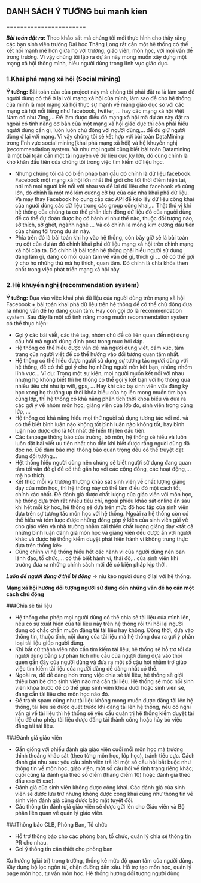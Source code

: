 ## DANH SÁCH Ý TƯỞNG bui manh kien
=======================

***Bài toán đặt ra:*** Theo khảo sát mà chúng tôi mới thực hình cho thầy rằng các bạn sinh viên trường Đại học Thăng Long rất cần một hệ thống có thể kết nối mạnh mẽ hơn giữa họ với trường, giáo viên, môn học, với mọi vấn đề trong trường. Vì vậy chúng tôi lập ra dự án này mong muốn xây dựng một mạng xã hội thông mình, hiểu người dùng trong lĩnh vực giáo dục.

### 1.Khai phá mạng xã hội (Social mining)
**Ý tưởng:** Bài toán của của project này mà chúng tôi phải đặt ra là làm sao để người dùng có thể ở lại với mạng xã hội của mình, làm sao để cho hệ thống của mình là một mạng xã hội thực sự mạnh về mảng giáo dục so với các mạng xã hội nổi tiếng như facebook, twitter, ... hay các mạng xã hội Việt Nam có như Zing,... Để làm được điều đó mạng xã hội mà dự án này đặt ra ngoài có tính năng cơ bản của một mạng xã hội giáo dục thì còn phải hiểu người dùng cần gì, luôn luôn chủ động với người dùng,... để đủ giữ người dùng ở lại với mạng. Vì vậy chúng tôi sẽ kết hợp với bài toàn DataMining trong lĩnh vực social mining(khai phá mạng xã hội) và hệ khuyến nghị (recommendation system. Và như mọi người cũng biết bài toán Datamining là một bài toán cần một tài nguyên về dữ liệu cực kỳ lớn, đó cũng chính là khó khăn đầu tiên của chúng tôi trong việc tìm kiếm dữ liệu học. 
- Nhưng chúng tôi đã có biến pháp ban đầu đó chính là dữ liệu facebook. Facebook một mạng xã hội lớn nhất thế giới cho tới thời điểm hiện tại, nơi mà mọi người kết nối với nhau và để lại dữ liệu cho facebook vô cùng lớn, đó chính là một mỏ kim cương cỡ bự của các nhà khai phá dữ liệu. Và may thay Facebook họ cung cấp các API để kéo lấy dữ liệu công khai của người dùng,các dữ liệu trong các group công khai,... Thật thú vị khi hệ thống của chúng ta có thể phân tích đống dữ liệu đó của người dùng để có thể đự đoán được họ có hành vi như thế nào, thuộc đối tượng nào, sở thích, sở ghét, ngành nghề ... Và đó chính là mỏng kim cương đầu tiên của chúng tôi trong dự án này.
- Phía trên đó là bài toán khi họ vào hệ thống, còn bây giờ sẽ là bài toán trụ cột của dự án đó chính khai phá dữ liệu mạng xã hội trên chính mạng xã hội của ta. Đó chính là bài toán hệ thống phải hiểu người sử dụng đang làm gì, đang có mối quan tâm về vấn đề gì, thích gì ... để có thể gợi ý cho họ những thứ mà họ thích, quan tâm. Đó chính là chìa khóa then chốt trong việc phát triển mạng xã hội này.

### 2.Hệ khuyến nghị (recommendation system)
**Ý tưởng:** Dựa vào việc khai phá dữ liệu của người dùng trên mạng xã hội Facebook + bài toán khai phá dữ liệu trên hệ thông để có thể chủ động đưa ra những vấn đề họ đang quan tâm. Hay còn gọi đó là recommendation system. Sau đây là một số tính năng mong muốn recommendation system có thể thực hiện:
+ Gợi ý các bài viết, các thẻ tag, nhóm chủ đề có liên quan đến nội dung câu hỏi mà người dùng định post trong mục hỏi đáp.
+ Hệ thống có thể hiểu được vấn đề mà người dùng viết, cám xúc, tâm trạng của người viết để có thể  hướng vào đối tượng quan tâm nhất.
+ Hệ thống có thể hiểu được ngưởi sử dụng,sự tương tác người dùng với hệ thống, để có thể gọi ý cho họ những người nên kết bạn, những nhóm lĩnh vực... Ví dụ: Trong một sự kiện, mọi người muốn kết nối với nhau nhưng họ không biết thì hệ thống có thể gọi ý kết bạn với họ thông qua nhiều tiêu chí như ip wifi, gps, ... Hay khi các bạ sinh viên vừa đăng ký học xong họ thường up thời khóa biểu của họ lên mong muốn tìm bạn cùng lớp, thì hệ thống có khả năng phân tích thời khóa biểu và đưa ra các gợi ý về nhóm môn học, giảng viên của lớp đó, sinh viên trong cùng lớp, ...
+ Hệ thống có khả năng hiểu mọi thứ người sử dụng tương tác với nó. và có thể  biết bình luận nào không tốt bình luận nào không tốt, hay bình luận nào được cho là tốt nhất để hiển thị lên đầu tiên.
+ Các fanpage thông báo của trường, bộ môn, hệ thống sẽ hiểu và luôn luôn đặt bài viết ưu tiên nhất cho đến khi biết được rằng người dùng đã đọc nó. Để đảm bảo mọi thông bào quan trọng đều có thể truyệt đạt đúng đối tượng...
+ Hệt thống hiểu người dùng nên chúng sẽ biết người sử dụng đang quan tâm tới vấn đề gì để có thể gắn họ với các cộng đồng, các hoạt động,... mà họ thích.
+ Kết thúc mỗi kỳ trường thường khảo sát sinh viên về chất lượng giảng dạy của môn học, thì hệ thống này có thể làm điều đó một cách tốt, chính xác nhất. Để đánh giá được chất lượng của giáo viên với môn học, hệ thống dựa trên rất nhiều tiêu chí, ngoài phiếu khảo sát online ẩn sau khi hết mỗi kỳ học, hệ thống sẽ dựa trên mức độ học tập của sinh viên dựa trên sự tương tác môn học với hệ thống. Ngoài ra hệ thống còn có thể hiểu và tóm lược được những đóng góp ý kiến của sinh viên gửi về cho giáo viên và nhà trường nhằm cải thiển chất lượng giảng dạy <tất cả những bình luận đánh giá môn học và giảng viên đều được ẩn với người khác và được hệ thống kiểm duyệt phát hiện hành vi không trung thực dựa trên thống kê>
+ Cũng chính vì hệ thống hiểu hết các hành vi của người dùng nên ban lãnh đạo, tổ chức,... có thể biết hành vi, thái độ,.. của sinh viên khi trường đưa ra những chính sách mới để có biện pháp kịp thời.

***Luôn để người dùng ở thế bị động*** => níu kéo người dùng ở lại với hệ thống.

**Mạng xã hội hướng đối tượng người sử dụng đến những vấn đề họ cần một cách chủ động**


###Chia sẻ tài liệu
+ Hệ thống cho phép mọi người dùng có thể chia sẻ tài liệu của mình lên, nếu có sự xuất hiện của tài liệu này trên hệ thông rồi thì hỏi lại người dung có chắc chắn muốn đăng tải tài liệu hay không. Đồng thời, dựa vào thông tin, thuộc tính, nội dung của tài liệu mà hệ thống đưa ra gợi ý phân loại tài liệu giúp người dùng.
+ Khi bất cứ thành viên nào cần tìm kiếm tài liệu, hệ thống sẽ hỗ trợ tối đa người dùng bằng sự phân tích nhu cầu của người dùng dựa vào thói quen gần đây của người dùng và đưa ra một số câu hỏi nhằm trợ giúp việc tìm kiếm tài liệu của người dùng dễ dàng nhất có thể.
+ Ngoài ra, để dễ dàng hơn trong việc chia sẻ tài liệu, hệ thống sẽ giới thiệu bạn bè cho sinh viên nào mà cần tài liệu. Hệ thống sẽ móc nối sinh viên khóa trước để có thể giúp sinh viên khóa dưới hoặc sinh viên sẽ, đang cần tài liệu cho môn học nào đó.
+ Để tránh spam cũng như tài liệu không mong muốn được đăng tải lên hệ thống, tài liệu sẽ được quét trước khi đăng tải lên hệ thống, nếu có nghi vấn gì về tài liệu thì hệ thống sẽ yêu cầu quản trị hệ thống kiểm duyệt tài liệu để cho phép tài liệu được đăng tải thành công hoặc hủy bỏ việc đăng tải tài liệu.

###Đánh giá giáo viên
+ Gần giống với phiếu đánh giá giáo viên cuối mỗi môn học mà trường thỉnh thoảng khảo sát (theo từng môn học, lớp học), tránh tiêu cực. Cách đánh giá như sau: yêu cầu sinh viên trả lời một số câu hỏi bắt buộc như thông tin về môn học, giáo viên, một số câu hỏi về tình trạng riêng khác; cuối cùng là đánh giá theo số điểm (thang điểm 10) hoặc đánh giá theo dấu sao (5 sao).
+ Đánh giá của sinh viên không được công khai. Các đánh giá của sinh viên sẽ được lưu trữ nhưng không được công khai cũng như thông tin về sinh viên đánh giá cũng được bảo mật tuyệt đối.
+ Các thông tin đánh giá giáo viên sẽ được gửi lên cho Giáo viên và Bộ phận liên quan về quản lý giáo viên.

###Thông báo CLB, Phòng Ban, Tổ chức
+ Hỗ trợ thông báo cho các phòng ban, tổ chức, quản lý chia sẻ thông tin PR cho nhau.
+ Gơi ý thông tin cần thiết cho phòng ban

Xu hướng (giải trí) trong trường, thống kê mức độ quan tâm của người dùng.
Xây dựng bộ lọc ngôn từ, chặn đường dẫn xấu.
Hỗ trợ tạo môn học, quản lý page môn học, tư vấn môn học.
Hệ thống hướng đối tượng người dùng
